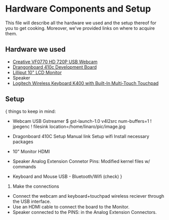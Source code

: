 # Hardware Components and Setup
This file will describe all the hardware we used and the setup thereof for you to get cooking. 
Moreover, we've provided links on where to acquire them.

## Hardware we used
- [Creative VF0770 HD 720P USB Webcam](https://www.amazon.com/Creative-Live-Sync-720P-Webcam/dp/B0092QJRPC)
- [Drangonboard 410c Development Board](https://www.arrow.com/en/products/dragonboard410c/arrow-development-tools)
- [Lilliput 10" LCD Monitor](https://www.bhphotovideo.com/c/search?Ntt=lilliput%2010.1&N=0&InitialSearch=yes&sts=ma&Top+Nav-Search=)
- Speaker 
- [Logitech Wireless Keyboard K400 with Built-In Multi-Touch Touchpad](https://www.amazon.com/Logitech-Wireless-Keyboard-Multi-Touch-Touchpad/dp/B005DKZTMG)

## Setup
{ things to keep in mind:
- Webcam
USB
Gstreamer $ gst-launch-1.0 v4l2src num-buffers=1 ! jpegenc ! filesink location=/home/linaro/pic/image.jpg

- Dragonboard 410C
Setup Manual link
Setup wifi 
Install necessary packages

- 10" Monitor
HDMI

- Speaker
Analog Extension Connetor
Pins:
Modified kernel files w/ commands

- Keyboard and Mouse
USB - Bluetooth/Wifi (check)
}

1. Make the connections
- Connect the webcam and keyboard+touchpad wireless reciever through the USB interface.
- Use an HDMI cable to connect the board to the Monitor.
- Speaker connected to the PINS: in the Analog Extension Connectors.
